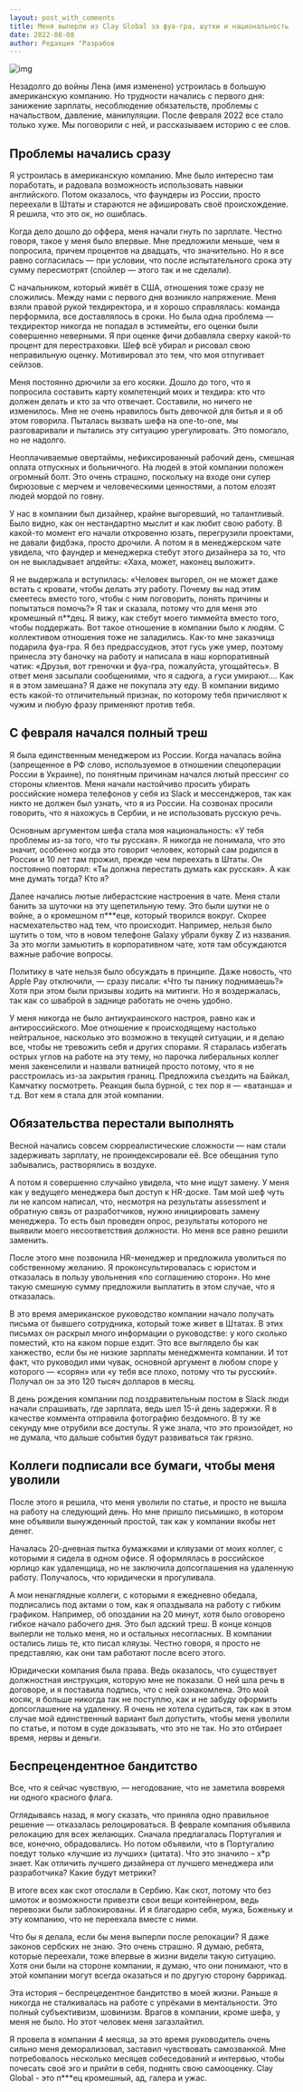 ```yaml
---
layout: post_with_comments
title: Меня выперли из Clay Global за фуа-гра, шутки и национальность 
date: 2022-08-08
author: Редакция "Разрабов
---
```


![img](preview.jpg)

Незадолго до войны Лена (имя изменено) устроилась в большую американскую компанию. Но трудности начались с первого дня: занижение зарплаты, несоблюдение обязательств, проблемы с начальством, давление, манипуляции. После февраля 2022 все стало только хуже. Мы поговорили с ней, и рассказываем историю с ее слов.

## Проблемы начались сразу 
Я устроилась в американскую компанию. Мне было интересно там поработать, и радовала возможность использовать навыки английского. Потом оказалось, что фаундеры из России, просто переехали в Штаты и стараются не афишировать своё происхождение. Я решила, что это ок, но ошиблась. 

Когда дело дошло до оффера, меня начали гнуть по зарплате. Честно говоря, такое у меня было впервые. Мне предложили меньше, чем я попросила, причем процентов на двадцать, что значительно. Но я все равно согласилась — при условии, что после испытательного срока эту сумму пересмотрят (спойлер — этого так и не сделали).

С начальником, который живёт в США, отношения тоже сразу не сложились. Между нами с первого дня возникло напряжение. Меня взяли правой рукой техдиректора, и я хорошо справлялась: команда перформила, все доставлялось в сроки. Но была одна проблема — техдиректор никогда не попадал в эстимейты, его оценки были совершенно неверными. Я при оценке фичи добавляла сверху какой-то процент для перестраховки. Шеф всё убирал и рисовал свою неправильную оценку. Мотивировал это тем, что моя отпугивает сейлзов.

Меня постоянно дрючили за его косяки. Дошло до того, что я попросила составить карту компетенций моих и техдира: кто что должен делать и кто за что отвечает. Составили, но ничего не изменилось. Мне не очень нравилось быть девочкой для битья и я об этом говорила. Пыталась вызвать шефа на one-to-one, мы разговаривали и пытались эту ситуацию урегулировать. Это помогало, но не надолго.

Неоплачиваемые овертаймы, нефиксированный рабочий день, смешная оплата отпускных и больничного. На людей в этой компании положен огромный болт. Это очень страшно, поскольку на входе они супер бирюзовые с мерчем и человеческими ценностями, а потом елозят людей мордой по говну. 

У нас в компании был дизайнер, крайне выгоревший, но талантливый. Было видно, как он нестандартно мыслит и как любит свою работу. В какой-то момент его начали откровенно юзать, перегрузили проектами, не давали фидбэка, просто дрочили. А потом я в менеджерском чате увидела, что фаундер и менеджерка стебут этого дизайнера за то, что он не выкладывает апдейты: «Хаха, может, наконец выложит». 

Я не выдержала и вступилась: «Человек выгорел, он не может даже встать с кровати, чтобы делать эту работу. Почему вы над этим смеетесь вместо того, чтобы с ним поговорить, понять причины и попытаться помочь?» Я так и сказала, потому что для меня это кромешный п**дец. Я вижу, как стебут моего тиммейта вместо того, чтобы поддержать. Вот такое отношение в компании было к людям.
С коллективом отношения тоже не заладились. Как-то мне заказчица подарила фуа-гра. Я без предрассудков, этот гусь уже умер, поэтому принесла эту баночку на работу и написала в наш корпоративный чатик: «Друзья, вот греночки и фуа-гра, пожалуйста, угощайтесь». В ответ меня засыпали сообщениями, что я садюга, а гуси умирают…. Как я в этом замешана? Я даже не покупала эту еду. В компании видимо есть какой-то отличительный признак, по которому тебя причисляют к чужим и любую фразу применяют против тебя.


## С февраля начался полный треш
Я была единственным менеджером из России. Когда началась война (запрещенное в РФ слово, используемое в отношении спецоперации России в Украине), по понятным причинам начался лютый прессинг со стороны клиентов. Меня начали настойчиво просить убирать российские номера телефонов у себя из Slack и мессенджеров, так как никто не должен был узнать, что я из России. На созвонах просили говорить, что я нахожусь в Сербии, и не использовать русскую речь. 

Основным аргументом шефа стала моя национальность: «У тебя проблемы из-за того, что ты русская». Я никогда не понимала, что это значит, особенно когда это говорит человек, который сам родился в России и 10 лет там прожил, прежде чем переехать в Штаты. Он постоянно повторял: «Ты должна перестать думать как русская». А как мне думать тогда? Кто я?

Далее начались лютые либерастские настроения в чате. Меня стали банить за шуточки на эту щепетильную тему. Это были шутки не о войне, а о кромешном п***еце, который творился вокруг. Скорее насмехательство над тем, что происходит. Например, нельзя было шутить о том, что в новом телефоне Galaxy убрали букву Z из названия. За это могли замьютить в корпоративном чате, хотя там обсуждаются важные рабочие вопросы.

Политику в чате нельзя было обсуждать в принципе. Даже новость, что Apple Pay отключили, — сразу писали: «Что ты панику поднимаешь?» Хотя при этом были призывы ходить на митинги. Но я воздержалась, так как со шваброй в заднице работать не очень удобно.

У меня никогда не было антиукраинского настроя, равно как и антироссийского. Мое отношение к происходящему настолько нейтральное, насколько это возможно в текущей ситуации, и я делаю все, чтобы не тревожить себя и других спорами. Я старалась избегать острых углов на работе на эту тему, но парочка либеральных коллег меня закенселили и назвали ватницей просто потому, что я не расстроилась из-за закрытия границ. Предложила съездить на Байкал, Камчатку посмотреть. Реакция была бурной, с тех пор я — «ватанша» и т.д. Вот кем я стала для этой компании.

## Обязательства перестали выполнять 
Весной начались совсем сюрреалистические сложности — нам стали задерживать зарплату, не проиндексировали её. Все обещания тупо забывались, растворялись в воздухе. 

А потом я совершенно случайно увидела, что мне ищут замену. У меня как у ведущего менеджера был доступ к HR-доске. Там мой шеф чуть ли не капсом написал, что, несмотря на результаты assessment и обратную связь от разработчиков, нужно инициировать замену менеджера. То есть был проведен опрос, результаты которого не выявили моего несоответствия должности. Но меня все равно решили заменить.

После этого мне позвонила HR-менеджер и предложила уволиться по собственному желанию. Я проконсультировалась с юристом и отказалась в пользу увольнения «по соглашению сторон». Но мне такую смешную сумму предложили выплатить в этом случае, что я отказалась.

В это время американское руководство компании начало получать письма от бывшего сотрудника, который тоже живет в Штатах. В этих письмах он раскрыл много информации о руководстве: у кого сколько поместий, кто на каком порше ездит. Это все выглядело бы как ханжество, если бы не низкие зарплаты менеджмента компании. И тот факт, что руководил ими чувак, основной аргумент в любом споре у которого — «сорян» или «у тебя все плохо, потому что ты русский». Получал он за это 120 тысяч долларов в месяц.

В день рождения компании под поздравительным постом в Slack люди начали спрашивать, где зарплата, ведь шел 15-й день задержки. Я в качестве коммента отправила фотографию бездомного. В ту же секунду мне отрубили все доступы. Я уже знала, что это произойдет, но не думала, что дальше события будут развиваться так грязно.

## Коллеги подписали все бумаги, чтобы меня уволили
После этого я решила, что меня уволили по статье, и просто не вышла на работу на следующий день. Но мне пришло письмишко, в котором мне объявили вынужденный простой, так как у компании якобы нет денег. 

Началась 20-дневная пытка бумажками и кляузами от моих коллег, с которыми я сидела в одном офисе. Я оформлялась в российское юрлицо как удаленщица, но не заключила допсоглашения на удаленную работу. Получалось, что юридически я прогуливала. 

А мои ненаглядные коллеги, с которыми я ежедневно обедала, подписались под актами о том, как я опаздывала на работу с гибким графиком. Например, об опоздании на 20 минут, хотя было оговорено гибкое начало рабочего дня. 
Это был адский треш. В конце концов выперли не только меня, но и остальных несогласных. В компании остались лишь те, кто писал кляузы. Честно говоря, я просто не представляю, как они там работают после всего этого.

Юридически компания была права. Ведь оказалось, что существует должностная инструкция, которую мне не показали. О ней шла речь в договоре, и я поставила подпись, что с ней ознакомлена. Это мой косяк, я больше никогда так не поступлю, как и не забуду оформить допсоглашение на удаленку. 
Я очень не хотела судиться, так как в этом случае мой единственный вариант был допустить, чтобы меня уволили по статье, и потом в суде доказывать, что это не так. Но это отбирает время, нервы и деньги.

## Беспрецендентное бандитство 
Все, что я сейчас чувствую, — негодование, что не заметила вовремя ни одного красного флага. 

Оглядываясь назад, я могу сказать, что приняла одно правильное решение — отказалась релоцироваться. В феврале компания объявила релокацию для всех желающих. Сначала предлагалась Португалия и все, конечно, обрадовались. Но потом объявили, что в Португалию поедут только «лучшие из лучших» (цитата). Что это значило – х*р знает. Как отличить лучшего дизайнера от лучшего менеджера или разработчика? Какие будут метрики? 

В итоге всех как скот отослали в Сербию. Как скот, потому что без шмоток и возможности привезти свои вещи контейнером, ведь перевозки были заблокированы. И я благодарю себя, мужа, Боженьку и эту компанию, что не переехала вместе с ними.

Что бы я делала, если бы меня выперли после релокации? Я даже законов сербских не знаю. Это очень страшно. Я думаю, ребята, которые переехали, тоже впервые в жизни видели такую ситуацию. Хотя они были на стороне компании, я думаю, что они понимают, что в этой компании могут всегда оказаться и по другую сторону баррикад. 

Эта история – беспрецедентное бандитство в моей жизни. Раньше я никогда не сталкивалась на работе с упрёками в ментальности. Это полный субъективизм, шовинизм. Врагов в компании, кроме шефа, у меня не было. Но этот человек меня загазлайтил. 

Я провела в компании 4 месяца, за это время руководитель очень сильно меня деморализовал, заставил чувствовать самозванкой. Мне потребовалось несколько месяцев собеседований и интервью, чтобы почесать своё эго и прийти в себя, поднять свою самооценку. Clay Global - это п***ец кромешный, ад, галера и ужас.
